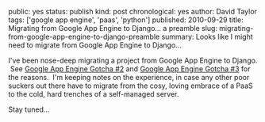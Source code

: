 public: yes
status: publish
kind: post
chronological: yes
author: David Taylor
tags: ['google app engine', 'paas', 'python']
published: 2010-09-29
title: Migrating from Google App Engine to Django... a preamble
slug: migrating-from-google-app-engine-to-django-preamble
summary: Looks like I might need to migrate from Google App Engine to Django...

I've been nose-deep migrating a project from Google App Engine to Django.  See [Google App Engine Gotcha #2](http://www.cloudartisan.com/2010/08/google-app-engine-gotcha-2/) and [Google App Engine Gotcha #3](http://www.cloudartisan.com/2010/08/google-app-engine-gotcha-3/) for the reasons.  I'm keeping notes on the experience, in case any other poor suckers out there have to migrate from the cosy, loving embrace of a PaaS to the cold, hard trenches of a self-managed server.

Stay tuned...

